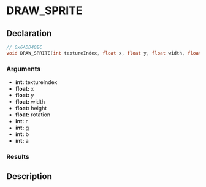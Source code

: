 # DRAW_SPRITE

## Declaration
```cpp
// 0x6ADD40EC
void DRAW_SPRITE(int textureIndex, float x, float y, float width, float height, float rotation, int r, int g, int b, int a);
```

### Arguments
- **int:** textureIndex
- **float:** x
- **float:** y
- **float:** width
- **float:** height
- **float:** rotation
- **int:** r
- **int:** g
- **int:** b
- **int:** a

### Results

## Description
